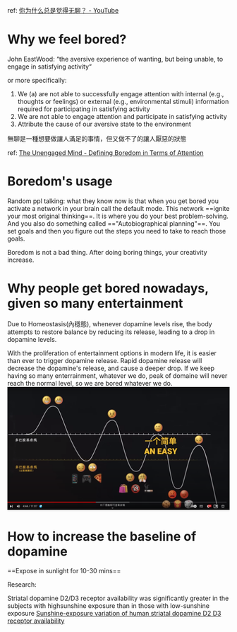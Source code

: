 ref: [你为什么总是觉得无聊？ - YouTube](https://www.youtube.com/watch?v=fOHdnxoscws&t=498s&ab_channel=shuaisoserious)




# Why we feel bored?

John EastWood: “the aversive experience of wanting, but being unable, to engage in satisfying activity“

or more specifically:
1. We (a) are not able to successfully engage attention with internal (e.g., thoughts or feelings) or external (e.g., environmental stimuli) information required for participating in satisfying activity
2. We are not able to engage attention and participate in satisfying activity
3. Attribute the cause of our aversive state to the environment

無聊是一種想要做讓人滿足的事情，但又做不了的讓人厭惡的狀態

ref: [The Unengaged Mind - Defining Boredom in Terms of Attention](The%20Unengaged%20Mind%20-%20Defining%20Boredom%20in%20Terms%20of%20Attention.pdf)

# Boredom's usage

Random ppl talking:
what they know now is that when you get bored you activate a network in your brain call the default mode. This network ==ignite your most original thinking==. It is where you do your best problem-solving. And you also do something called =="Autobiographical planning"==. You set goals and then you figure out the steps you need to take to reach those goals.

Boredom is not a bad thing. After doing boring things, your creativity increase.

# Why people get bored nowadays, given so many entertainment

Due to Homeostasis(內穩態), whenever dopamine levels rise, the body attempts to restore balance by reducing its release, leading to a drop in dopamine levels.

With the proliferation of entertainment options in modern life, it is easier than ever to trigger dopamine release. Rapid dopamine release will decrease the dopamine's release, and cause a deeper drop. If we keep having so many enterrainment, whatever we do, peak of domaine will never reach the normal level, so we are bored whatever we do. 
![](../../z.Images/Pasted%20image%2020230411121811.png)

# How to increase the baseline of dopamine


==Expose in sunlight for 10-30 mins==


Research: 

Striatal dopamine D2/D3 receptor availability was significantly greater in the subjects with highsunshine exposure than in those with low-sunshine exposure
[Sunshine-exposure variation of human striatal dopamine D2 D3 receptor availability](Sunshine-exposure%20variation%20of%20human%20striatal%20dopamine%20D2%20D3%20receptor%20availability.pdf)


